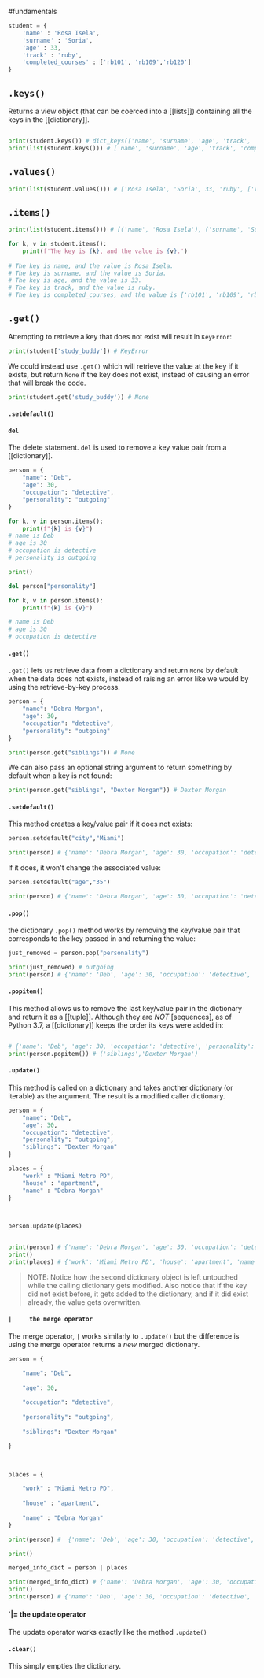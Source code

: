 #fundamentals 
```python
student = {
	'name' : 'Rosa Isela',
	'surname' : 'Soria',
	'age' : 33,
	'track' : 'ruby',
	'completed_courses' : ['rb101', 'rb109','rb120']
}
```
## `.keys()`
Returns a view object (that can be coerced into a [[lists]]) containing all the keys in the [[dictionary]].
```python

print(student.keys()) # dict_keys(['name', 'surname', 'age', 'track', 'completed_courses'])
print(list(student.keys())) # ['name', 'surname', 'age', 'track', 'completed_courses']
```

## `.values()`

```python
print(list(student.values())) # ['Rosa Isela', 'Soria', 33, 'ruby', ['rb101', 'rb109', 'rb120']]
```

## `.items()`

```python
print(list(student.items())) # [('name', 'Rosa Isela'), ('surname', 'Soria'), ('age', 33), ('track', 'ruby'), ('completed_courses', ['rb101', 'rb109', 'rb120'])]

for k, v in student.items():
	print(f'The key is {k}, and the value is {v}.')
	
# The key is name, and the value is Rosa Isela.
# The key is surname, and the value is Soria.
# The key is age, and the value is 33.
# The key is track, and the value is ruby.
# The key is completed_courses, and the value is ['rb101', 'rb109', 'rb120'].
```

## `.get()`
Attempting to retrieve a key that does not exist will result in `KeyError`:
```python
print(student['study_buddy']) # KeyError
```

We could instead use `.get()` which will retrieve the value at the key if it exists, but return `None` if the key does not exist, instead of causing an error that will break the code.
```python
print(student.get('study_buddy')) # None
```

#### `.setdefault()`

#### `del`
The delete statement. `del` is used to remove a key value pair from a [[dictionary]].
```python
person = {
	"name": "Deb",
	"age": 30,
	"occupation": "detective",
	"personality": "outgoing"
}

for k, v in person.items():
	print(f"{k} is {v}")
# name is Deb
# age is 30
# occupation is detective
# personality is outgoing

print()

del person["personality"]

for k, v in person.items():
	print(f"{k} is {v}")

# name is Deb
# age is 30
# occupation is detective
```

#### `.get()`
`.get()` lets us retrieve data from a dictionary and return `None` by default when the data does not exists, instead of raising an error like we would by using the retrieve-by-key process.

```python
person = {
	"name": "Debra Morgan",
	"age": 30,
	"occupation": "detective",
	"personality": "outgoing"
}

print(person.get("siblings")) # None
```
We can also pass an optional string argument to return something by default when a key is not found:
```python
print(person.get("siblings", "Dexter Morgan")) # Dexter Morgan
```

#### `.setdefault()`
This method creates a key/value pair if it does not exists:
```python
person.setdefault("city","Miami")

print(person) # {'name': 'Debra Morgan', 'age': 30, 'occupation': 'detective', 'personality': 'outgoing', 'city': 'Miami'}
```
If it does, it won't change the associated value:
```python
person.setdefault("age","35")

print(person) # {'name': 'Debra Morgan', 'age': 30, 'occupation': 'detective', 'personality': 'outgoing'}
```

#### `.pop()`
the dictionary `.pop()` method works by removing the key/value pair that corresponds to the key passed in and returning the value:
```python
just_removed = person.pop("personality")

print(just_removed) # outgoing
print(person) # {'name': 'Deb', 'age': 30, 'occupation': 'detective', 'siblings': 'Dexter Morgan'}
```

#### `.popitem()`
This method allows us to remove the last key/value pair in the dictionary and return it as a [[tuple]]. Although they are _NOT_ [sequences], as of Python 3.7, a [[dictionary]] keeps the order its keys were added in:

```python

# {'name': 'Deb', 'age': 30, 'occupation': 'detective', 'personality': 'outgoing', 'siblings': 'Dexter Morgan'}
print(person.popitem()) # ('siblings','Dexter Morgan')
```

#### `.update()`
This method is called on a dictionary and takes another dictionary (or iterable) as the argument. The result is a modified caller dictionary. 
```python
person = {
	"name": "Deb",
	"age": 30,
	"occupation": "detective",
	"personality": "outgoing",
	"siblings": "Dexter Morgan"
}

places = {
	"work" : "Miami Metro PD",
	"house" : "apartment",
	"name" : "Debra Morgan"
}

  

person.update(places)


print(person) # {'name': 'Debra Morgan', 'age': 30, 'occupation': 'detective', 'personality': 'outgoing', 'siblings': 'Dexter Morgan', 'work': 'Miami Metro PD', 'house': 'apartment'}
print()
print(places) # {'work': 'Miami Metro PD', 'house': 'apartment', 'name': 'Debra Morgan'}
```
> NOTE: Notice how the second dictionary object is left untouched while the calling dictionary gets modified. Also notice that if the key did not exist before, it gets added to the dictionary, and if it did exist already, the value gets overwritten.

#### `|     the merge operator`
The merge operator, `|` works similarly to `.update()` but the difference is using the merge operator returns a _new_ merged dictionary.
```python
person = {

	"name": "Deb",
	
	"age": 30,
	
	"occupation": "detective",
	
	"personality": "outgoing",
	
	"siblings": "Dexter Morgan"

}

  

places = {

	"work" : "Miami Metro PD",
	
	"house" : "apartment",
	
	"name" : "Debra Morgan"
}

print(person) #  {'name': 'Deb', 'age': 30, 'occupation': 'detective', 'personality': 'outgoing', 'siblings': 'Dexter Morgan'}

print()

merged_info_dict = person | places

print(merged_info_dict) # {'name': 'Debra Morgan', 'age': 30, 'occupation': 'detective', 'personality': 'outgoing', 'siblings': 'Dexter Morgan', 'work': 'Miami Metro PD', 'house': 'apartment'}
print()
print(person) # {'name': 'Deb', 'age': 30, 'occupation': 'detective', 'personality': 'outgoing', 'siblings': 'Dexter Morgan'}
```

#### `|=   the update operator 
The update operator works exactly like the method `.update()`
#### `.clear()`
This simply empties the dictionary.